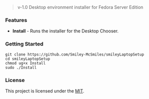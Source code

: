 > v-1.0 Desktop environment installer for Fedora Server Edition

### Features

* **Install** - Runs the installer for the Desktop Chooser.

### Getting Started

```shell
git clone https://github.com/Smiley-McSmiles/smileyLaptopSetup
cd smileyLaptopSetup
chmod ug+x Install
sudo ./Install
```

### License

   This project is licensed under the [MIT](https://github.com/Smiley-McSmiles/smileyLaptopSetup/blob/main/LICENSE).


